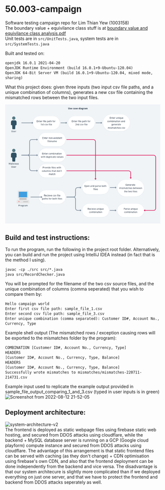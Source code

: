 # 50.003-campaign
Software testing campaign repo for Lim Thian Yew (1003158)  
The boundary value + equivilance class stuff is at [boundary value and equivilance class analysis.pdf](boundary%20value%20and%20equivilance%20class%20analysis.pdf)  
Unit tests are in `src/UnitTests.java`, system tests are in `src/SystemTests.java`  

Built and tested on: 
```console
openjdk 16.0.1 2021-04-20  
OpenJDK Runtime Environment (build 16.0.1+9-Ubuntu-120.04)  
OpenJDK 64-Bit Server VM (build 16.0.1+9-Ubuntu-120.04, mixed mode, sharing)  
```
What this project does: given three inputs (two input csv file paths, and a unique combination of columns), generates a new csv file containing the mismatched rows between the two input files.

![use case diagram](diagrams/use_case_diagram.png)

## Build and test instructions:  
To run the program, run the following in the project root folder. Alternatively, you can build and run the project using IntelliJ IDEA instead (in fact that is the method I using).
```console
javac -cp ./src src/*.java
java src/RecordChecker.java
```

You will be prompted for the filename of the two csv source files, and the unique combination of columns (comma seperated) that you wish to compare them by:  

```console
Hello campaign world
Enter first csv file path: sample_file_1.csv
Enter second csv file path: sample_file_3.csv        
Enter unique combination (comma separated): Customer ID#, Account No., Currency, Type
```

Example shell output (The mismatched rows / exception causing rows will be exported to the mismatches folder by the program):  
```console
COMBINATION [Customer ID#, Account No., Currency, Type]
HEADERS
[Customer ID#, Account No., Currency, Type, Balance]
HEADERS
[Customer ID#, Account No., Currency, Type, Balance]
Successfully wrote mismatches to mismatches/mismatches-220711-214731.csv
```

Example input used to replicate the example output provided in sample_file_output_comparing_1_and_3.csv (typed in user inputs is in green)
![Screenshot from 2022-08-12 21-52-05](https://user-images.githubusercontent.com/11241733/184367690-0f8b2714-2cdf-4a7b-b5db-3308201ff814.png)

## Deployment architecture:
![system-architecture-v2](https://user-images.githubusercontent.com/11241733/184599512-e1a5da21-c38a-4f9c-afb9-11547e05632c.png)  
The frontend is deployed as static webpage files using firebase static web hosting, and secured from DDOS attacks using cloudflare, while the backend + MySQL database server is running on a GCP (Google cloud playform) compute instance and secured from DDOS attacks using cloudflare. The advantage of this arrangement is that static frontend files can be served with caching (as they don't change) + CDN optimisation using firebase's own CDN, and also that the frontend deployment can be done independently from the backend and vice versa. The disadvantage is that our system architecure is slightly more complicated than if we deployed everything on just one server, and that we have to protect the frontend and backend from DDOS attacks seperately as well.  

